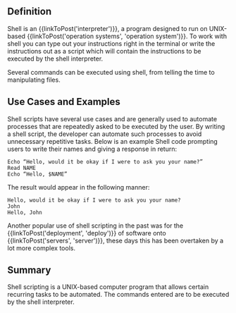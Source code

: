 ## Definition

Shell is an {{linkToPost('interpreter')}}, a program designed to run on UNIX-based {{linkToPost('operation systems', 'operation system')}}. To work with shell you can type out your instructions right in the terminal or write the instructions out as a script which will contain the instructions to be  executed by the shell interpreter.

Several commands can be executed using shell, from telling the time to manipulating files.

## Use Cases and Examples

Shell scripts have several use cases and are generally used to automate processes that are repeatedly asked to be executed by the user. By writing a shell script, the developer can automate such processes to avoid unnecessary repetitive tasks.
Below is an example Shell code prompting users to write their names and giving a response in return:
```
Echo “Hello, would it be okay if I were to ask you your name?”
Read NAME
Echo “Hello, $NAME”
```
The result would appear in the following manner:
```
Hello, would it be okay if I were to ask you your name?
John
Hello, John
```
Another popular use of shell scripting in the past was for the {{linkToPost('deployment', 'deploy')}} of software onto {{linkToPost('servers', 'server')}}, these days this has been overtaken by a lot more complex tools.

## Summary

Shell scripting is a UNIX-based computer program that allows certain recurring tasks to be automated. The commands entered are to be executed by the shell interpreter.
